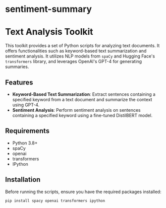 # sentiment-summary
# Text Analysis Toolkit

This toolkit provides a set of Python scripts for analyzing text documents. It offers functionalities such as keyword-based text summarization and sentiment analysis. It utilizes NLP models from `spaCy` and Hugging Face's `transformers` library, and leverages OpenAI's GPT-4 for generating summaries.

## Features

- **Keyword-Based Text Summarization**: Extract sentences containing a specified keyword from a text document and summarize the context using GPT-4.
- **Sentiment Analysis**: Perform sentiment analysis on sentences containing a specified keyword using a fine-tuned DistilBERT model.

## Requirements

- Python 3.8+
- spaCy
- openai
- transformers
- IPython

## Installation

Before running the scripts, ensure you have the required packages installed:

```bash
pip install spacy openai transformers ipython
